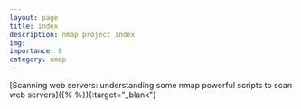 ```yaml
---
layout: page
title: index
description: nmap project index
img: 
importance: 0
category: nmap
---
```


[Scanning web servers: understanding some nmap powerful scripts to scan web servers]({%  %}){:target="_blank"}